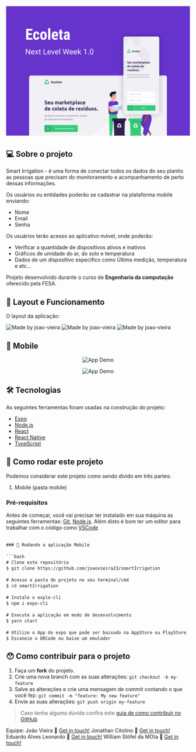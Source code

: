 <h1 align="center">
    <img alt="NextLevelWeek" title="#NextLevelWeek" src="https://github.com/joaovieira23/ecoleta/blob/master/capa-ecoleta.png" />
</h1>

## 💻 Sobre o projeto

Smart Irrigation - é uma forma de conectar todos os dados do seu plantio as pessoas que precisam do monitoramento e acompanhamento de perto dessas informações.

Os usuários ou entidades poderão se cadastrar na plataforma mobile enviando:
- Nome
- Email
- Senha

Os usuários terão acesso ao aplicativo móvel, onde poderão:
- Verificar a quantidade de dispositivos ativos e inativos
- Gráficos de umidade do ar, do solo e temperatura
- Dados de um dispositivo especifico como Última medição, temperatura e etc...

Projeto desenvolvido durante o curso de **Engenharia da computação** oferecido pela FESA.

## 🎨 Layout e Funcionamento

O layout da aplicação:

<img alt="Made by joao-vieira" src="![WhatsApp Image 2022-05-23 at 08 19 46](https://user-images.githubusercontent.com/45154356/169828693-367e3d72-c9a3-4d39-bc33-00b4f417aae3.jpeg)">
<img alt="Made by joao-vieira" src="![WhatsApp Image 2022-05-23 at 08 19 40](https://user-images.githubusercontent.com/45154356/169828765-662b304e-633a-4ec8-9f17-8ba13936b639.jpeg)">
<img alt="Made by joao-vieira" src="![WhatsApp Image 2022-05-23 at 08 19 35](https://user-images.githubusercontent.com/45154356/169828912-feb8a3a2-d2b4-4d0c-bd7f-57a01d7370fb.jpeg)">

## 🔋 Mobile

<p align="center">
  <img alt="App Demo" src="https://github.com/joaovieira23/ecoleta/blob/master/ecoleta-gifs/ecoleta-mobile.gif">
</p>

<p align="center" style="display: flex; align-items: flex-start; justify-content: center;">
  <img alt="App Demo" src="![WhatsApp-Video-2022-05-10-at-14 17 23](https://user-images.githubusercontent.com/45154356/169829500-f53a752d-7aac-4d87-92a5-2233ec635d81.gif)">
</p>

## 🛠 Tecnologias

As seguintes ferramentas foram usadas na construção do projeto:

- [Expo][expo]
- [Node.js][nodejs]
- [React][reactjs]
- [React Native][rn]
- [TypeScript][typescript]


## 🚀 Como rodar este projeto

Podemos considerar este projeto como sendo divido em três partes:
1. Mobile (pasta mobile)

### Pré-requisitos

Antes de começar, você vai precisar ter instalado em sua máquina as seguintes ferramentas:
[Git](https://git-scm.com), [Node.js][nodejs]. 
Além disto é bom ter um editor para trabalhar com o código como [VSCode][vscode]

```

### 📱 Rodando a aplicação Mobile 

```bash
# Clone este repositório
$ git clone https://github.com/joaovieira23/smartIrrigation

# Acesse a pasta do projeto no seu terminal/cmd
$ cd smartIrrigation

# Instale o explo-cli
$ npm i expo-cli

# Execute a aplicação em modo de desenvolvimento
$ yarn start

# Utilize o App do expo que pode ser baixado na AppStore ou PlayStore
$ Escaneie o QRCode ou baixe um emulador
```

## 😯 Como contribuir para o projeto

1. Faça um **fork** do projeto.
2. Crie uma nova branch com as suas alterações: `git checkout -b my-feature`
3. Salve as alterações e crie uma mensagem de commit contando o que você fez: `git commit -m "feature: My new feature"`
4. Envie as suas alterações: `git push origin my-feature`
> Caso tenha alguma dúvida confira este [guia de como contribuir no GitHub](https://github.com/firstcontributions/first-contributions)

Equipe: João Vieira :wave: [Get in touch!](https://br.linkedin.com/in/jo%C3%A3o-victor-vieira-de-andrade-21ba98188)
Jonathan Citolino :wave: [Get in touch!](https://br.linkedin.com/in/jonathan-citolino-36bb46152)
Eduardo Alves Leonardo :wave: [Get in touch!](https://br.linkedin.com/in/eduardo-alves-leonardo)
William Stófel da MOta :wave: [Get in touch!](https://br.linkedin.com/in/william-st%C3%B3fel-a1b5ba19a)

[nodejs]: https://nodejs.org/
[typescript]: https://www.typescriptlang.org/
[expo]: https://expo.io/
[reactjs]: https://reactjs.org
[rn]: https://facebook.github.io/react-native/
[yarn]: https://yarnpkg.com/
[vscode]: https://code.visualstudio.com/
[rs]: https://rocketseat.com.br
